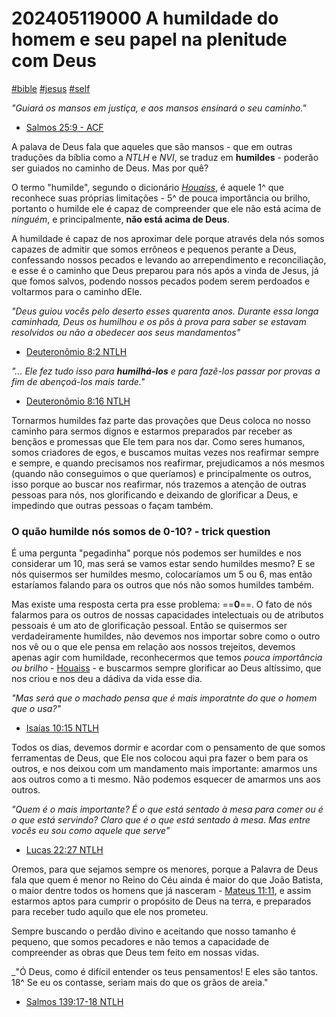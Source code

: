# 202405119000 A humildade do homem e seu papel na plenitude com Deus

[#bible]() [#jesus]() [#self]()

_"Guiará os mansos em justiça, e aos mansos ensinará o seu caminho."_

- [Salmos 25:9 - ACF]()

A palava de Deus fala que aqueles que são mansos - que em outras traduções da bíblia como a _NTLH_ e _NVI_, se traduz em
**humildes** - poderão ser guiados no caminho de Deus. Mas por quê?

O termo "humilde", segundo o dicionário [_Houaiss_](), é aquele 1^ que reconhece suas próprias limitações - 5^ de pouca
importância ou brilho, portanto o humilde ele é capaz de compreender que ele não está acima de _ninguém_,
e principalmente, **não está acima de Deus**.

A humildade é capaz de nos aproximar dele porque através dela nós somos capazes de admitir que somos errôneos e
pequenos perante a Deus, confessando nossos pecados e levando ao arrependimento e reconciliação, e esse é o caminho que
Deus preparou para nós após a vinda de Jesus, já que fomos salvos, podendo nossos pecados podem serem perdoados e
voltarmos para o caminho dEle.

_"Deus guiou vocês pelo deserto esses quarenta anos. Durante essa longa caminhada, Deus os humilhou e os pôs à prova
para saber se estavam resolvidos ou não a obedecer aos seus mandamentos"_

- [Deuteronômio 8:2 NTLH]()

_"... Ele fez tudo isso para **humilhá-los** e para fazê-los passar por provas a fim de abençoá-los mais tarde."_

- [Deuteronômio 8:16 NTLH]()

Tornarmos humildes faz parte das provações que Deus coloca no nosso caminho para sermos dignos e estarmos preparados
par receber as bençãos e promessas que Ele tem para nos dar. Como seres humanos, somos criadores de egos, e buscamos
muitas vezes nos reafirmar sempre e sempre, e quando precisamos nos reafirmar, prejudicamos a nós mesmos (quando não
conseguimos o que queríamos) e principalmente os outros, isso porque ao buscar nos reafirmar, nós trazemos a atenção de
outras pessoas para nós, nos glorificando e deixando de glorificar a Deus, e impedindo que outras pessoas o façam
também.

### O quão humilde nós somos de 0-10? - trick question

É uma pergunta "pegadinha" porque nós podemos ser humildes e nos considerar um 10, mas será se vamos estar sendo
humildes mesmo? E se nós quisermos ser humildes mesmo, colocaríamos um 5 ou 6, mas então estaríamos falando para os
outros que nós não somos humildes também.

Mas existe uma resposta certa pra esse problema: ==**0**==. O fato de nós falarmos para os outros de nossas capacidades
intelectuais ou de atributos pessoais é um ato de glorificação pessoal. Então se quisermos ser verdadeiramente humildes,
não devemos nos importar sobre como o outro nos vê ou o que ele pensa em relação aos nossos trejeitos, devemos apenas
agir com humildade, reconhecermos que temos _pouca importância ou brilho_ - [Houaiss]() - e buscarmos sempre glorificar
ao Deus altíssimo, que nos criou e nos deu a dádiva da vida esse dia.

_"Mas será que o machado pensa que é mais imporatnte do que o homem que o usa?"_

- [Isaías 10:15 NTLH]()

Todos os dias, devemos dormir e acordar com o pensamento de que somos ferramentas de Deus, que Ele nos colocou aqui pra
fazer o bem para os outros, e nos deixou com um mandamento mais importante: amarmos uns aos outros como a ti mesmo.
Não podemos esquecer de amarmos uns aos outros.

_"Quem é o mais importante? É o que está sentado à mesa para comer ou é o que está servindo? Claro que é o que está
sentado à mesa. Mas entre vocês eu sou como aquele que serve"_

- [Lucas 22:27 NTLH]()

Oremos, para que sejamos sempre os menores, porque a Palavra de Deus fala que quem é menor no Reino do Céu ainda
é maior do que João Batista, o maior dentre todos os homens que já nasceram - [Mateus 11:11](), e assim estarmos aptos
para cumprir o propósito de Deus na terra, e preparados para receber tudo aquilo que ele nos prometeu.

Sempre buscando o perdão divino e aceitando que nosso tamanho é pequeno, que somos pecadores e não temos a capacidade de
compreender as obras que Deus tem feito em nossas vidas.

\_"Ó Deus, como é difícil entender os teus pensamentos! E eles são tantos. 18^ Se eu os contasse, seriam mais do que os
grãos de areia."

- [Salmos 139:17-18 NTLH]()
